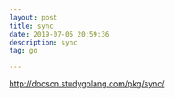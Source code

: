 ```yaml
---
layout: post
title: sync
date: 2019-07-05 20:59:36
description: sync
tag: go

---
```


http://docscn.studygolang.com/pkg/sync/